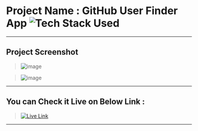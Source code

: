 # Project Name : GitHub User Finder App ![Tech Stack Used](https://img.shields.io/badge/Technologies-ReactJS-magenta)

---

## Project Screenshot

>![image](https://github.com/DeeptiDaisy/githubuser-finder/assets/109961309/72e5256f-e4e8-41ae-8d7f-ff0d875bf623)


> ![image](https://github.com/DeeptiDaisy/githubuser-finder/assets/109961309/8b66a61c-8790-43d0-bc69-eff0c9934a08)


---

## You can Check it Live on Below Link :

> [![Live Link](https://img.shields.io/badge/DEPLOYED-LINK-green)](https://deeptisgithubuserfinderapp.netlify.app/)


---
